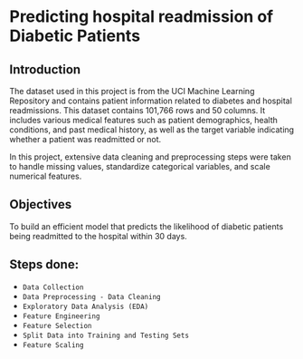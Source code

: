 # Predicting hospital readmission of Diabetic Patients

## Introduction
The dataset used in this project is from the UCI Machine Learning Repository and contains patient information related to diabetes and hospital readmissions. This dataset contains 101,766 rows and 50 columns. It includes various medical features such as patient demographics, health conditions, and past medical history, as well as the target variable indicating whether a patient was readmitted or not.

In this project, extensive data cleaning and preprocessing steps were taken to handle missing values, standardize categorical variables, and scale numerical features.


## Objectives
To build an efficient model that predicts the likelihood of diabetic patients being readmitted to the hospital within 30 days.

## Steps done:
  
  - `Data Collection`
  - `Data Preprocessing - Data Cleaning`
  - `Exploratory Data Analysis (EDA)`
  - `Feature Engineering`
  - `Feature Selection`
  - `Split Data into Training and Testing Sets`
  - `Feature Scaling`
